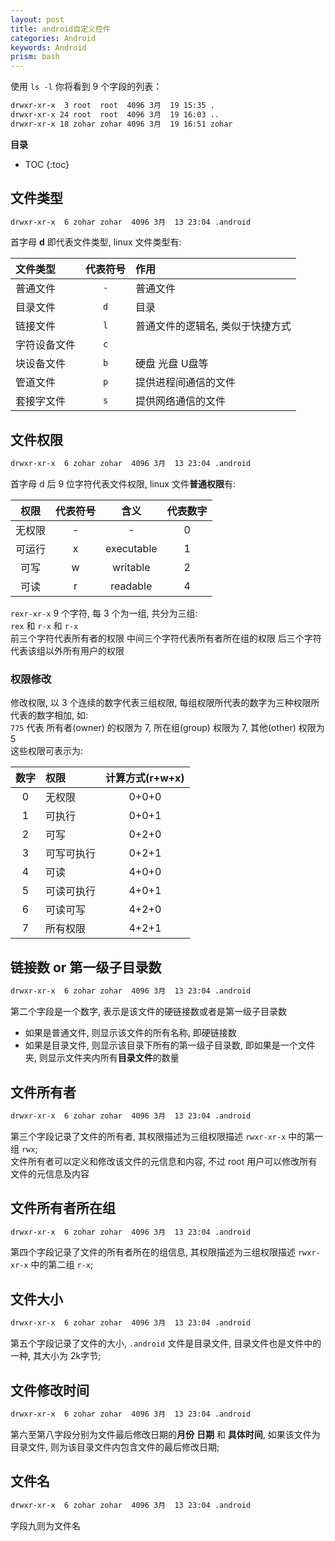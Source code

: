 ```yaml
---
layout: post
title: android自定义控件
categories: Android
keywords: Android
prism: bash
---
```


使用 `ls -l` 你将看到 9 个字段的列表：

```bash
drwxr-xr-x  3 root  root  4096 3月  19 15:35 .
drwxr-xr-x 24 root  root  4096 3月  19 16:03 ..
drwxr-xr-x 18 zohar zohar 4096 3月  19 16:51 zohar
```

**目录**

* TOC
{:toc}

## 文件类型

```bash
drwxr-xr-x  6 zohar zohar  4096 3月  13 23:04 .android
```

首字母 **d** 即代表文件类型, linux 文件类型有:

文件类型 | 代表符号 | 作用
:--- | :--: | :---
普通文件 | `-` | 普通文件
目录文件 | `d` | 目录
链接文件 | `l` | 普通文件的逻辑名, 类似于快捷方式
字符设备文件 | `c` | 
块设备文件 | `b` | 硬盘 光盘 U盘等
管道文件 | `p` | 提供进程间通信的文件
套接字文件 | `s` | 提供网络通信的文件

## 文件权限

```bash
drwxr-xr-x  6 zohar zohar  4096 3月  13 23:04 .android
```

首字母 d 后 9 位字符代表文件权限, linux 文件**普通权限**有:

权限 | 代表符号 | 含义 | 代表数字
:--: | :--: | :---: | :--:
无权限 | - | - | 0
可运行 | x | executable | 1
可写 | w | writable | 2
可读 | r | readable | 4

`rexr-xr-x` 9 个字符, 每 3 个为一组, 共分为三组:  
`rex` 和 `r-x` 和 `r-x`  
前三个字符代表所有者的权限
中间三个字符代表所有者所在组的权限
后三个字符代表该组以外所有用户的权限

### 权限修改

修改权限, 以 3 个连续的数字代表三组权限, 每组权限所代表的数字为三种权限所代表的数字相加, 如:  
`775` 代表 所有者(owner) 的权限为 7, 所在组(group) 权限为 7, 其他(other) 权限为5  
这些权限可表示为:  

数字 | 权限 | 计算方式(r+w+x)
:--: | :--- | :---:
0 | 无权限 | 0+0+0
1 | 可执行 | 0+0+1
2 | 可写 | 0+2+0
3 | 可写可执行 | 0+2+1
4 | 可读 | 4+0+0
5 | 可读可执行 | 4+0+1
6 | 可读可写 | 4+2+0
7 | 所有权限 | 4+2+1

## 链接数 or 第一级子目录数

```bash
drwxr-xr-x  6 zohar zohar  4096 3月  13 23:04 .android
```

第二个字段是一个数字, 表示是该文件的硬链接数或者是第一级子目录数

* 如果是普通文件, 则显示该文件的所有名称, 即硬链接数
* 如果是目录文件, 则显示该目录下所有的第一级子目录数, 即如果是一个文件夹, 则显示文件夹内所有**目录文件**的数量


## 文件所有者

```bash
drwxr-xr-x  6 zohar zohar  4096 3月  13 23:04 .android
```

第三个字段记录了文件的所有者, 其权限描述为三组权限描述 `rwxr-xr-x` 中的第一组 `rwx`;  
文件所有者可以定义和修改该文件的元信息和内容, 不过 root 用户可以修改所有文件的元信息及内容

## 文件所有者所在组

```bash
drwxr-xr-x  6 zohar zohar  4096 3月  13 23:04 .android
```

第四个字段记录了文件的所有者所在的组信息, 其权限描述为三组权限描述 `rwxr-xr-x` 中的第二组 `r-x`;  

## 文件大小

```bash
drwxr-xr-x  6 zohar zohar  4096 3月  13 23:04 .android
```

第五个字段记录了文件的大小, `.android` 文件是目录文件, 目录文件也是文件中的一种, 其大小为 2k字节;

## 文件修改时间

```bash
drwxr-xr-x  6 zohar zohar  4096 3月  13 23:04 .android
```

第六至第八字段分别为文件最后修改日期的**月份** **日期** 和 **具体时间**, 如果该文件为目录文件, 则为该目录文件内包含文件的最后修改日期;

## 文件名

```bash
drwxr-xr-x  6 zohar zohar  4096 3月  13 23:04 .android
```

字段九则为文件名